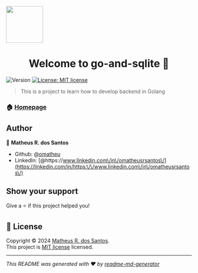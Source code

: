<img src="https://cdn.jsdelivr.net/gh/devicons/devicon/icons/go/go-original.svg" height="100vh" width="100vh" align="center"/> 
<h1 align="center">Welcome to go-and-sqlite 👋</h1>
<p>
  <img alt="Version" src="https://img.shields.io/badge/version-1.0-blue.svg?cacheSeconds=2592000" />
  <a href="https://opensource.org/osd" target="_blank">
    <img alt="License: MIT license" src="https://img.shields.io/badge/License-MIT license-yellow.svg" />
  </a>
</p>

> This is a project to learn how to develop backend in Golang

### 🏠 [Homepage](https://github.com/omatheu/go-and-sqlite)

## Author

👤 **Matheus R. dos Santos**

* Github: [@omatheu](https://github.com/omatheu)
* LinkedIn: [@https:\/\/www.linkedin.com\/in\/omatheusrsantos\/](https://linkedin.com/in/https:\/\/www.linkedin.com\/in\/omatheusrsantos\/)

## Show your support

Give a ⭐️ if this project helped you!

## 📝 License

Copyright © 2024 [Matheus R. dos Santos](https://github.com/omatheu).<br />
This project is [MIT license](https://opensource.org/osd) licensed.

***
_This README was generated with ❤️ by [readme-md-generator](https://github.com/kefranabg/readme-md-generator)_

